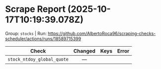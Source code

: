 # Scrape Report (2025-10-17T10:19:39.078Z)

Group: `stocks`  |  Run: https://github.com/AlbertoRoca96/scraping-checks-scheduler/actions/runs/18589715399

| Check | Changed | Keys | Error |
|---|:---:|:--|:--|
| `stock_ntdoy_global_quote` | — |  |  |
